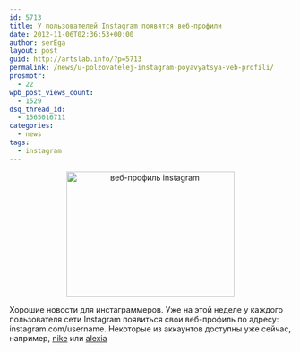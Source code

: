 ```yaml
---
id: 5713
title: У пользователей Instagram появятся веб-профили
date: 2012-11-06T02:36:53+00:00
author: serEga
layout: post
guid: http://artslab.info/?p=5713
permalink: /news/u-polzovatelej-instagram-poyavyatsya-veb-profili/
prosmotr:
  - 22
wpb_post_views_count:
  - 1529
dsq_thread_id:
  - 1565016711
categories:
  - news
tags:
  - instagram
---
```

<center>
  <a href="http://googledrive.com/host/0B9lHVSSSdxdxd0hjdUdmRzY3Tjg/instaprofiles.png"><img src="http://googledrive.com/host/0B9lHVSSSdxdxd0hjdUdmRzY3Tjg/instaprofiles-300x224.png" alt="веб-профиль instagram" title="instaprofiles" width="300" height="224" class="aligncenter size-medium wp-image-5715" srcset="http://googledrive.com/host/0B9lHVSSSdxdxd0hjdUdmRzY3Tjg/instaprofiles-300x224.png 300w, http://googledrive.com/host/0B9lHVSSSdxdxd0hjdUdmRzY3Tjg/instaprofiles-1024x766.png 1024w, http://googledrive.com/host/0B9lHVSSSdxdxd0hjdUdmRzY3Tjg/instaprofiles.png 1247w" sizes="(max-width: 300px) 100vw, 300px" /></a>
</center>

Хорошие новости для инстаграммеров. Уже на этой неделе у каждого пользователя сети Instagram появиться свои веб-профиль по адресу: instagram.com/username. Некоторые из аккаунтов доступны уже сейчас, например, [nike](http://instagram.com/nike) или [alexia](http://instagram.com/alexia)